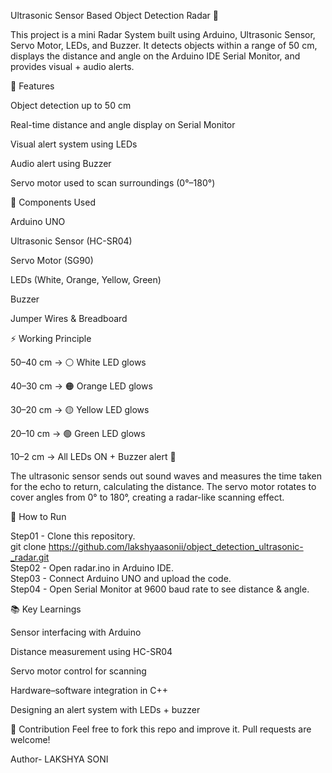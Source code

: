 Ultrasonic Sensor Based Object Detection Radar 🚀

This project is a mini Radar System built using Arduino, Ultrasonic Sensor, Servo Motor, LEDs, and Buzzer.
It detects objects within a range of 50 cm, displays the distance and angle on the Arduino IDE Serial Monitor, and provides visual + audio alerts.

📌 Features

Object detection up to 50 cm

Real-time distance and angle display on Serial Monitor

Visual alert system using LEDs

Audio alert using Buzzer

Servo motor used to scan surroundings (0°–180°)

🔧 Components Used

Arduino UNO

Ultrasonic Sensor (HC-SR04)

Servo Motor (SG90)

LEDs (White, Orange, Yellow, Green)

Buzzer

Jumper Wires & Breadboard

⚡ Working Principle

50–40 cm → ⚪ White LED glows

40–30 cm → 🟠 Orange LED glows

30–20 cm → 🟡 Yellow LED glows

20–10 cm → 🟢 Green LED glows

10–2 cm → All LEDs ON + Buzzer alert 🚨

The ultrasonic sensor sends out sound waves and measures the time taken for the echo to return, calculating the distance.
The servo motor rotates to cover angles from 0° to 180°, creating a radar-like scanning effect.

🚀 How to Run

Step01 - Clone this repository.
<br>
git clone https://github.com/lakshyaasonii/object_detection_ultrasonic-_radar.git
<br>
Step02 - Open radar.ino in Arduino IDE.
<br>
Step03 - Connect Arduino UNO and upload the code.
<br>
Step04 - Open Serial Monitor at 9600 baud rate to see distance & angle.

📚 Key Learnings

Sensor interfacing with Arduino

Distance measurement using HC-SR04

Servo motor control for scanning

Hardware–software integration in C++

Designing an alert system with LEDs + buzzer

🤝 Contribution
Feel free to fork this repo and improve it. Pull requests are welcome!

Author- LAKSHYA SONI
